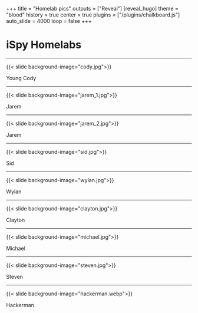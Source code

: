 +++
title = "Homelab pics"
outputs = ["Reveal"]
[reveal_hugo]
theme = "blood"
history = true
center = true
plugins = ["/plugins/chalkboard.js"]
auto_slide = 4000
loop = false
+++

# iSpy Homelabs

---

{{< slide background-image="cody.jpg">}}

<div class="backdrop snippet">
  Young Cody
</div>

---

{{< slide background-image="jarem_1.jpg">}}

<div class="backdrop snippet">
  Jarem
</div>

---

{{< slide background-image="jarem_2.jpg">}}

<div class="backdrop snippet">
  Jarem
</div>

---

{{< slide background-image="sid.jpg">}}

<div class="backdrop snippet">
  Sid
</div>

---

{{< slide background-image="wylan.jpg">}}

<div class="backdrop snippet">
  Wylan
</div>

---

{{< slide background-image="clayton.jpg">}}

<div class="backdrop snippet">
  Clayton
</div>

---

{{< slide background-image="michael.jpg">}}

<div class="backdrop snippet">
  Michael
</div>

---

{{< slide background-image="steven.jpg">}}

<div class="backdrop snippet">
  Steven
</div>

---

{{< slide background-image="hackerman.webp">}}

<div class="backdrop snippet">
  Hackerman
</div>
